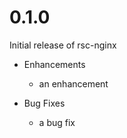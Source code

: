 # 0.1.0

Initial release of rsc-nginx

* Enhancements
  * an enhancement

* Bug Fixes
  * a bug fix
